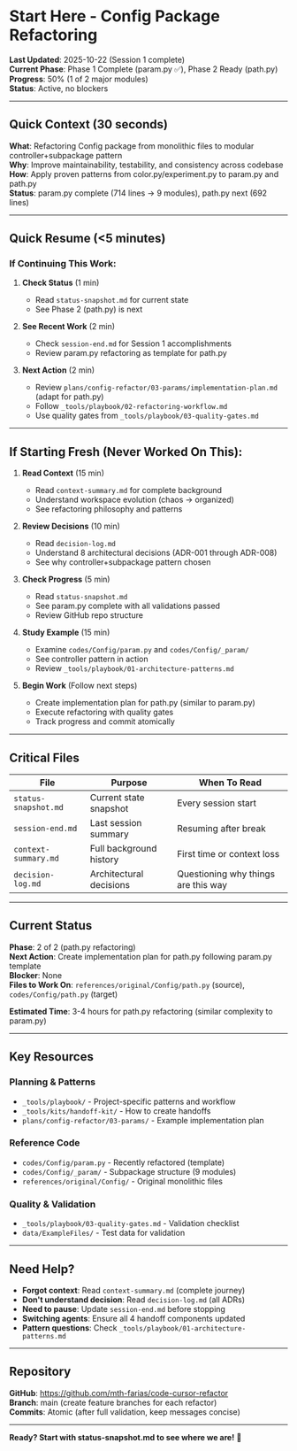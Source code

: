 # Start Here - Config Package Refactoring

**Last Updated**: 2025-10-22 (Session 1 complete)  
**Current Phase**: Phase 1 Complete (param.py ✅), Phase 2 Ready (path.py)  
**Progress**: 50% (1 of 2 major modules)  
**Status**: Active, no blockers

---

## Quick Context (30 seconds)

**What**: Refactoring Config package from monolithic files to modular controller+subpackage pattern  
**Why**: Improve maintainability, testability, and consistency across codebase  
**How**: Apply proven patterns from color.py/experiment.py to param.py and path.py  
**Status**: param.py complete (714 lines → 9 modules), path.py next (692 lines)

---

## Quick Resume (<5 minutes)

### If Continuing This Work:

1. **Check Status** (1 min)
   - Read `status-snapshot.md` for current state
   - See Phase 2 (path.py) is next

2. **See Recent Work** (2 min)
   - Check `session-end.md` for Session 1 accomplishments
   - Review param.py refactoring as template for path.py

3. **Next Action** (2 min)
   - Review `plans/config-refactor/03-params/implementation-plan.md` (adapt for path.py)
   - Follow `_tools/playbook/02-refactoring-workflow.md`
   - Use quality gates from `_tools/playbook/03-quality-gates.md`

---

## If Starting Fresh (Never Worked On This):

1. **Read Context** (15 min)
   - Read `context-summary.md` for complete background
   - Understand workspace evolution (chaos → organized)
   - See refactoring philosophy and patterns

2. **Review Decisions** (10 min)
   - Read `decision-log.md`
   - Understand 8 architectural decisions (ADR-001 through ADR-008)
   - See why controller+subpackage pattern chosen

3. **Check Progress** (5 min)
   - Read `status-snapshot.md`
   - See param.py complete with all validations passed
   - Review GitHub repo structure

4. **Study Example** (15 min)
   - Examine `codes/Config/param.py` and `codes/Config/_param/`
   - See controller pattern in action
   - Review `_tools/playbook/01-architecture-patterns.md`

5. **Begin Work** (Follow next steps)
   - Create implementation plan for path.py (similar to param.py)
   - Execute refactoring with quality gates
   - Track progress and commit atomically

---

## Critical Files

| File | Purpose | When To Read |
|------|---------|--------------|
| `status-snapshot.md` | Current state snapshot | Every session start |
| `session-end.md` | Last session summary | Resuming after break |
| `context-summary.md` | Full background history | First time or context loss |
| `decision-log.md` | Architectural decisions | Questioning why things are this way |

---

## Current Status

**Phase**: 2 of 2 (path.py refactoring)  
**Next Action**: Create implementation plan for path.py following param.py template  
**Blocker**: None  
**Files to Work On**: `references/original/Config/path.py` (source), `codes/Config/path.py` (target)

**Estimated Time**: 3-4 hours for path.py refactoring (similar complexity to param.py)

---

## Key Resources

### Planning & Patterns
- `_tools/playbook/` - Project-specific patterns and workflow
- `_tools/kits/handoff-kit/` - How to create handoffs
- `plans/config-refactor/03-params/` - Example implementation plan

### Reference Code
- `codes/Config/param.py` - Recently refactored (template)
- `codes/Config/_param/` - Subpackage structure (9 modules)
- `references/original/Config/` - Original monolithic files

### Quality & Validation
- `_tools/playbook/03-quality-gates.md` - Validation checklist
- `data/ExampleFiles/` - Test data for validation

---

## Need Help?

- **Forgot context**: Read `context-summary.md` (complete journey)
- **Don't understand decision**: Read `decision-log.md` (all ADRs)
- **Need to pause**: Update `session-end.md` before stopping
- **Switching agents**: Ensure all 4 handoff components updated
- **Pattern questions**: Check `_tools/playbook/01-architecture-patterns.md`

---

## Repository

**GitHub**: https://github.com/mth-farias/code-cursor-refactor  
**Branch**: main (create feature branches for each refactor)  
**Commits**: Atomic (after full validation, keep messages concise)

---

**Ready? Start with status-snapshot.md to see where we are!** 🚀

